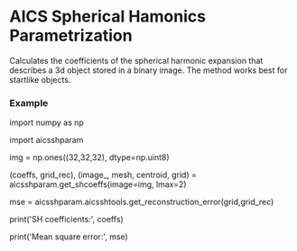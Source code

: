 # AICS Spherical Hamonics Parametrization

Calculates the coefficients of the spherical harmonic expansion that describes a 3d object stored in a binary image. The method works best for startlike objects.

### Example

import numpy as np

import aicsshparam

img = np.ones((32,32,32), dtype=np.uint8)

(coeffs, grid_rec), (image_, mesh, centroid, grid) = aicsshparam.get_shcoeffs(image=img, lmax=2)

mse = aicsshparam.aicsshtools.get_reconstruction_error(grid,grid_rec)

print('SH coefficients:', coeffs)

print('Mean square error:', mse)
```